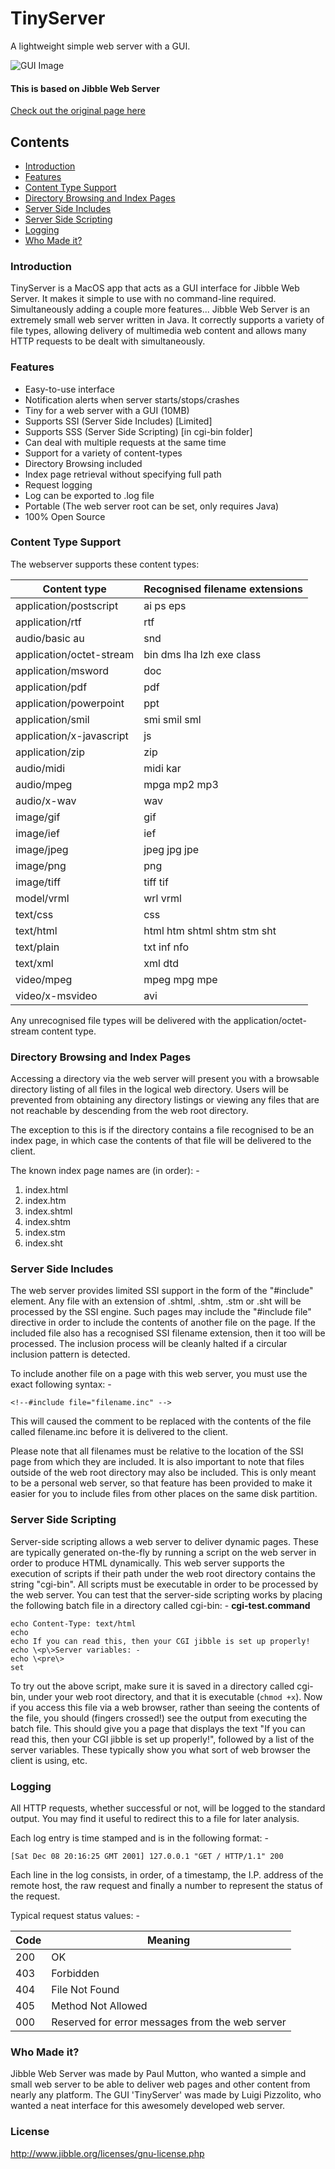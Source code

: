 # TinyServer
A lightweight simple web server with a GUI.

![GUI Image](https://gangster45671.github.io/TinyServer/pictures/GUI.png)

#### This is based on Jibble Web Server
[Check out the original page here](http://www.jibble.org/jibblewebserver.php)

## Contents
* [Introduction](#introduction)
* [Features](#features)
* [Content Type Support](#content-type-support)
* [Directory Browsing and Index Pages](#directory-browsing-and-index-pages)
* [Server Side Includes](#server-side-includes)
* [Server Side Scripting](#server-side-scripting)
* [Logging](#logging)
* [Who Made it?](#who-made-it)

### Introduction
TinyServer is a MacOS app that acts as a GUI interface for Jibble Web Server. It makes it simple to use with no command-line required. Simultaneously adding a couple more features...
Jibble Web Server is an extremely small web server written in Java.  It correctly supports a variety of file types, allowing delivery of multimedia web content and allows many HTTP requests to be dealt with simultaneously.

### Features
* Easy-to-use interface
* Notification alerts when server starts/stops/crashes
* Tiny for a web server with a GUI (10MB)
* Supports SSI (Server Side Includes) [Limited]
* Supports SSS (Server Side Scripting) [in cgi-bin folder]
* Can deal with multiple requests at the same time
* Support for a variety of content-types
* Directory Browsing included
* Index page retrieval without specifying full path
* Request logging
* Log can be exported to .log file
* Portable (The web server root can be set, only requires Java)
* 100% Open Source

### Content Type Support
The webserver supports these content types:

**Content type** | **Recognised filename extensions**
---|---
application/postscript | ai ps eps
application/rtf | rtf
audio/basic	au | snd
application/octet-stream | bin dms lha lzh exe class
application/msword | doc
application/pdf | pdf
application/powerpoint | ppt
application/smil | smi smil sml
application/x-javascript | js
application/zip | zip
audio/midi | midi kar
audio/mpeg | mpga mp2 mp3
audio/x-wav | wav
image/gif | gif
image/ief | ief
image/jpeg | jpeg jpg jpe
image/png | png
image/tiff | tiff tif
model/vrml | wrl vrml
text/css | css
text/html | html htm shtml shtm stm sht
text/plain | txt inf nfo
text/xml | xml dtd
video/mpeg | mpeg mpg mpe
video/x-msvideo | avi

Any unrecognised file types will be delivered with the application/octet-stream content type.

### Directory Browsing and Index Pages
Accessing a directory via the web server will present you with a browsable directory listing of all files in the logical web directory.  Users will be prevented from obtaining any directory listings or viewing any files that are not reachable by descending from the web root directory.

The exception to this is if the directory contains a file recognised to be an index page, in which case the contents of that file will be delivered to the client.

The known index page names are (in order): -

1. index.html
2. index.htm
3. index.shtml
4. index.shtm
5. index.stm
6. index.sht

### Server Side Includes
The web server provides limited SSI support in the form of the "#include" element.  Any file with an extension of .shtml, .shtm, .stm or .sht will be processed by the SSI engine.  Such pages may include the "#include file" directive in order to include the contents of another file on the page.  If the included file also has a recognised SSI filename extension, then it too will be processed.  The inclusion process will be cleanly halted if a circular inclusion pattern is detected.

To include another file on a page with this web server, you must use the exact following syntax: -

```<!--#include file="filename.inc" -->```

This will caused the comment to be replaced with the contents of the file called filename.inc before it is delivered to the client.

Please note that all filenames must be relative to the location of the SSI page from which they are included.  It is also important to note that files outside of the web root directory may also be included.  This is only meant to be a personal web server, so that feature has been provided to make it easier for you to include files from other places on the same disk partition.

### Server Side Scripting
Server-side scripting allows a web server to deliver dynamic pages.  These are typically generated on-the-fly by running a script on the web server in order to produce HTML dynamically.  This web server supports the execution of scripts if their path under the web root directory contains the string "cgi-bin".  All scripts must be executable in order to be processed by the web server. You can test that the server-side scripting works by placing the following batch file in a directory called cgi-bin: -
**cgi-test.command**
```
echo Content-Type: text/html
echo
echo If you can read this, then your CGI jibble is set up properly!
echo \<p\>Server variables: -
echo \<pre\>
set
```
To try out the above script, make sure it is saved in a directory called cgi-bin, under your web root directory, and that it is executable (`chmod +x`).  Now if you access this file via a web browser, rather than seeing the contents of the file, you should (fingers crossed!) see the output from executing the batch file.  This should give you a page that displays the text "If you can read this, then your CGI jibble is set up properly!", followed by a list of the server variables.  These typically show you what sort of web browser the client is using, etc.

### Logging
All HTTP requests, whether successful or not, will be logged to the standard output.  You may find it useful to redirect this to a file for later analysis.

Each log entry is time stamped and is in the following format: -
```
[Sat Dec 08 20:16:25 GMT 2001] 127.0.0.1 "GET / HTTP/1.1" 200
```
Each line in the log consists, in order, of a timestamp, the I.P. address of the remote host, the raw request and finally a number to represent the status of the request.

Typical request status values: -

**Code** | **Meaning**
---|---
200	| OK
403	| Forbidden
404	| File Not Found
405	| Method Not Allowed
000	| Reserved for error messages from the web server


### Who Made it?
Jibble Web Server was made by Paul Mutton, who wanted a simple and small web server to be able to deliver web pages and other content from nearly any platform.
The GUI 'TinyServer' was made by Luigi Pizzolito, who wanted a neat interface for this awesomely developed web server.

### License
http://www.jibble.org/licenses/gnu-license.php

